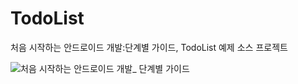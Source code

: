 # TodoList
처음 시작하는 안드로이드 개발:단계별 가이드, TodoList 예제 소스 프로젝트

![처음 시작하는 안드로이드 개발_ 단계별 가이드](https://github.com/blackspadeveloper/TodoList/assets/100018681/84553655-d5dd-4ba8-b7b1-313f80da0651)

